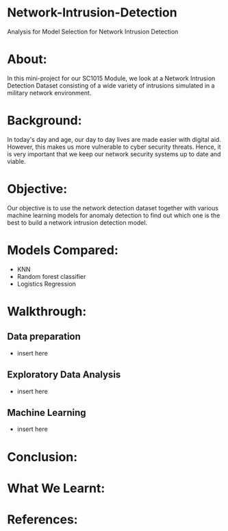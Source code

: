 # Network-Intrusion-Detection
Analysis for Model Selection for Network Intrusion Detection

# About:

In this mini-project for our SC1015 Module, we look at a Network Intrusion Detection Dataset consisting of a wide variety of intrusions simulated in a military network environment. 

# Background:

In today's day and age, our day to day lives are made easier with digital aid. However, this makes us more vulnerable to cyber security threats. Hence, it is very important that we keep our network security systems up to date and viable.

# Objective:

Our objective is to use the network detection dataset together with various machine learning models for anomaly detection to find out which one is the best to build a network intrusion detection model.

# Models Compared:

- KNN
- Random forest classifier
- Logistics Regression

# Walkthrough:

## Data preparation

- insert here

## Exploratory Data Analysis

- insert here

## Machine Learning

- insert here

# Conclusion:

# What We Learnt:

# References:
